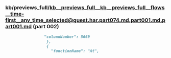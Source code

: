 ### kb/previews_full/kb__previews_full__kb__previews_full__flows__time-first__any_time_selected@guest.har.part074.md.part001.md.part001.md (part 002)

```md
                 "columnNumber": 5669
                  },
                  {
                    "functionName": "At",
      
```

```
